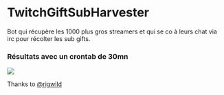 # TwitchGiftSubHarvester
Bot qui récupère les 1000 plus gros streamers et qui se co à leurs chat via irc pour récolter les sub gifts.

### Résultats avec un crontab de 30mn
![](https://cdn.discordapp.com/attachments/508043568900735013/619432991751405568/unknown.png)


Thanks to [@rigwild]( https://github.com/rigwild )
